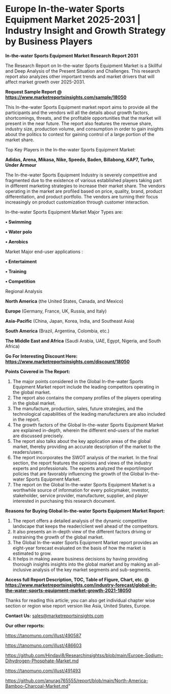  # Europe In-the-water Sports Equipment Market 2025-2031 | Industry Insight and Growth Strategy by Business Players

<strong>In-the-water Sports Equipment Market Research Report 2031</strong>

The Research Report on In-the-water Sports Equipment Market is a Skillful and Deep Analysis of the Present Situation and Challenges. This research report also analyzes other important trends and market drivers that will affect market growth over 2025-2031.

<strong>Request Sample Report @ <a href=https://www.marketreportsinsights.com/sample/18050>https://www.marketreportsinsights.com/sample/18050</a></strong>

This In-the-water Sports Equipment market report aims to provide all the participants and the vendors will all the details about growth factors, shortcomings, threats, and the profitable opportunities that the market will present in the near future. The report also features the revenue share, industry size, production volume, and consumption in order to gain insights about the politics to contest for gaining control of a large portion of the market share.

Top Key Players in the In-the-water Sports Equipment Market:

<strong>Adidas, Arena, Mikasa, Nike, Speedo, Baden, Billabong, KAP7, Turbo, Under Armour</strong>

The In-the-water Sports Equipment Industry is severely competitive and fragmented due to the existence of various established players taking part in different marketing strategies to increase their market share. The vendors operating in the market are profiled based on price, quality, brand, product differentiation, and product portfolio. The vendors are turning their focus increasingly on product customization through customer interaction.

In-the-water Sports Equipment Market Major Types are:

<strong>• Swimming

• Water polo

• Aerobics</strong>

Market Major end-user applications :

<strong>• Entertaiment

• Training

• Competition</strong>

Regional Analysis

</u><strong><b>North America</b></strong> (the United States, Canada, and Mexico)

<strong><b>Europe </b></strong>(Germany, France, UK, Russia, and Italy)

<strong><b>Asia-Pacific</b></strong> (China, Japan, Korea, India, and Southeast Asia)

<strong><b>South America</b></strong> (Brazil, Argentina, Colombia, etc.)

<strong><b>The Middle East and Africa</b></strong> (Saudi Arabia, UAE, Egypt, Nigeria, and South Africa)

<strong>Go For Interesting Discount Here: <a href=https://www.marketreportsinsights.com/discount/18050>https://www.marketreportsinsights.com/discount/18050</a></strong>

<strong>Points Covered in The Report:</strong>
<ol>
  <li>The major points considered in the Global In-the-water Sports Equipment Market report include the leading competitors operating in the global market.</li>
  <li>The report also contains the company profiles of the players operating in the global market.</li>
  <li>The manufacture, production, sales, future strategies, and the technological capabilities of the leading manufacturers are also included in the report.</li>
  <li>The growth factors of the Global In-the-water Sports Equipment Market are explained in-depth, wherein the different end-users of the market are discussed precisely.</li>
  <li>The report also talks about the key application areas of the global market, thereby providing an accurate description of the market to the readers/users.</li>
  <li>The report incorporates the SWOT analysis of the market. In the final section, the report features the opinions and views of the industry experts and professionals. The experts analyzed the export/import policies that are favorably influencing the growth of the Global In-the-water Sports Equipment Market.</li>
  <li>The report on the Global In-the-water Sports Equipment Market is a worthwhile source of information for every policymaker, investor, stakeholder, service provider, manufacturer, supplier, and player interested in purchasing this research document.</li>
</ol>
<strong>Reasons for Buying Global In-the-water Sports Equipment Market Report:</strong>

<ol>
  <li>The report offers a detailed analysis of the dynamic competitive landscape that keeps the reader/client well ahead of the competitors.</li>
  <li>It also presents an in-depth view of the different factors driving or restraining the growth of the global market.</li>
  <li>The Global In-the-water Sports Equipment Market report provides an eight-year forecast evaluated on the basis of how the market is estimated to grow.</li>
  <li>It helps in making aware business decisions by having providing thorough insights insights into the global market and by making an all-inclusive analysis of the key market segments and sub-segments.</li>
</ol>
<strong>Access full Report Description, TOC, Table of Figure, Chart, etc. @ <a href=https://www.marketreportsinsights.com/industry-forecast/global-in-the-water-sports-equipment-market-growth-2021-18050>https://www.marketreportsinsights.com/industry-forecast/global-in-the-water-sports-equipment-market-growth-2021-18050</a></strong>


Thanks for reading this article; you can also get individual chapter wise section or region wise report version like Asia, United States, Europe.

<strong>Contact Us:</strong>
sales@marketreportsinsights.com

<strong>Our other reports:</strong>

<a href=https://tanomuno.com/illust/490587>https://tanomuno.com/illust/490587</a>

<a href=https://tanomuno.com/illust/486603>https://tanomuno.com/illust/486603</a>

<a href=https://github.com/Hindavi8/Researchinsightss/blob/main/Europe-Sodium-Dihydrogen-Phosphate-Market.md>https://github.com/Hindavi8/Researchinsightss/blob/main/Europe-Sodium-Dihydrogen-Phosphate-Market.md</a>

<a href=https://tanomuno.com/illust/491493>https://tanomuno.com/illust/491493</a>

<a href=https://github.com/anurag765555/report/blob/main/North-America-Bamboo-Charcoal-Market.md>https://github.com/anurag765555/report/blob/main/North-America-Bamboo-Charcoal-Market.md</a>"
